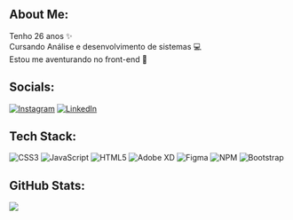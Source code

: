 
## About Me:
Tenho 26 anos :sparkles:<br>Cursando Análise e desenvolvimento de sistemas :computer:<br>Estou me aventurando no front-end :running:<br>


## Socials:
[![Instagram](https://img.shields.io/badge/Instagram-%23E4405F.svg?logo=Instagram&logoColor=white)](https://www.instagram.com/dyegow/) [![LinkedIn](https://img.shields.io/badge/LinkedIn-%230077B5.svg?logo=linkedin&logoColor=white)](https://www.linkedin.com/in/dyegoithalo/) <br>


## Tech Stack:
![CSS3](https://img.shields.io/badge/css3-%231572B6.svg?style=flat&logo=css3&logoColor=white) ![JavaScript](https://img.shields.io/badge/javascript-%23323330.svg?style=flat&logo=javascript&logoColor=%23F7DF1E) ![HTML5](https://img.shields.io/badge/html5-%23E34F26.svg?style=flat&logo=html5&logoColor=white) ![Adobe XD](https://img.shields.io/badge/Adobe%20XD-470137?style=flat&logo=Adobe%20XD&logoColor=#FF61F6) 	![Figma](https://img.shields.io/badge/figma-%23F24E1E.svg?style=flat&logo=figma&logoColor=white) ![NPM](https://img.shields.io/badge/NPM-%23000000.svg?style=flat&logo=npm&logoColor=white) ![Bootstrap](https://img.shields.io/badge/bootstrap-%23563D7C.svg?style=flat&logo=bootstrap&logoColor=white)<br>
## GitHub Stats:
![](https://github-readme-stats.vercel.app/api/top-langs/?username=DyegoIthalo&theme=swift&hide_border=false&include_all_commits=false&count_private=false&layout=compact)

<!-- Proudly created with GPRM ( https://gprm.itsvg.in ) -->
